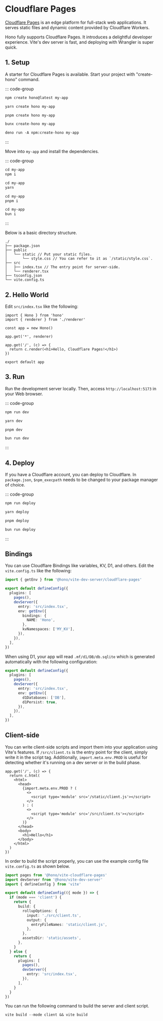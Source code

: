 # Cloudflare Pages

[Cloudflare Pages](https://pages.cloudflare.com) is an edge platform for full-stack web applications.
It serves static files and dynamic content provided by Cloudflare Workers.

Hono fully supports Cloudflare Pages.
It introduces a delightful developer experience. Vite's dev server is fast, and deploying with Wrangler is super quick.

## 1. Setup

A starter for Cloudflare Pages is available.
Start your project with "create-hono" command.

::: code-group

```txt [npm]
npm create hono@latest my-app
```

```txt [yarn]
yarn create hono my-app
```

```txt [pnpm]
pnpm create hono my-app
```

```txt [bun]
bunx create-hono my-app
```

```txt [deno]
deno run -A npm:create-hono my-app
```

:::

Move into `my-app` and install the dependencies.

::: code-group

```txt [npm]
cd my-app
npm i
```

```txt [yarn]
cd my-app
yarn
```

```txt [pnpm]
cd my-app
pnpm i
```

```txt [bun]
cd my-app
bun i
```

:::

Below is a basic directory structure.

```text
./
├── package.json
├── public
│   └── static // Put your static files.
│       └── style.css // You can refer to it as `/static/style.css`.
├── src
│   ├── index.tsx // The entry point for server-side.
│   └── renderer.tsx
├── tsconfig.json
└── vite.config.ts
```

## 2. Hello World

Edit `src/index.tsx` like the following:

```tsx
import { Hono } from 'hono'
import { renderer } from './renderer'

const app = new Hono()

app.get('*', renderer)

app.get('/', (c) => {
  return c.render(<h1>Hello, Cloudflare Pages!</h1>)
})

export default app
```

## 3. Run

Run the development server locally. Then, access `http://localhost:5173` in your Web browser.

::: code-group

```txt [npm]
npm run dev
```

```txt [yarn]
yarn dev
```

```txt [pnpm]
pnpm dev
```

```txt [bun]
bun run dev
```

:::

## 4. Deploy

If you have a Cloudflare account, you can deploy to Cloudflare. In `package.json`, `$npm_execpath` needs to be changed to your package manager of choice.

::: code-group

```txt [npm]
npm run deploy
```

```txt [yarn]
yarn deploy
```

```txt [pnpm]
pnpm deploy
```

```txt [bun]
bun run deploy
```

:::

## Bindings

You can use Cloudflare Bindings like variables, KV, D1, and others.
Edit the `vite.config.ts` like the following:

```ts
import { getEnv } from '@hono/vite-dev-server/cloudflare-pages'

export default defineConfig({
  plugins: [
    pages(),
    devServer({
      entry: 'src/index.tsx',
      env: getEnv({
        bindings: {
          NAME: 'Hono',
        },
        kvNamespaces: ['MY_KV'],
      }),
    }),
  ],
})
```

When using D1, your app will read `.mf/d1/DB/db.sqlite` which is generated automatically with the following configuration:

```ts
export default defineConfig({
  plugins: [
    pages(),
    devServer({
      entry: 'src/index.tsx',
      env: getEnv({
        d1Databases: ['DB'],
        d1Persist: true,
      }),
    }),
  ],
})
```

## Client-side

You can write client-side scripts and import them into your application using Vite's features.
If `/src/client.ts` is the entry point for the client, simply write it in the script tag.
Additionally, `import.meta.env.PROD` is useful for detecting whether it's running on a dev server or in the build phase.

```tsx
app.get('/', (c) => {
  return c.html(
    <html>
      <head>
        {import.meta.env.PROD ? (
          <>
            <script type='module' src='/static/client.js'></script>
          </>
        ) : (
          <>
            <script type='module' src='/src/client.ts'></script>
          </>
        )}
      </head>
      <body>
        <h1>Hello</h1>
      </body>
    </html>
  )
})
```

In order to build the script properly, you can use the example config file `vite.config.ts` as shown below.

```ts
import pages from '@hono/vite-cloudflare-pages'
import devServer from '@hono/vite-dev-server'
import { defineConfig } from 'vite'

export default defineConfig(({ mode }) => {
  if (mode === 'client') {
    return {
      build: {
        rollupOptions: {
          input: './src/client.ts',
          output: {
            entryFileNames: 'static/client.js',
          },
        },
        assetsDir: 'static/assets',
      },
    }
  } else {
    return {
      plugins: [
        pages(),
        devServer({
          entry: 'src/index.tsx',
        }),
      ],
    }
  }
})
```

You can run the following command to build the server and client script.

```text
vite build --mode client && vite build
```
